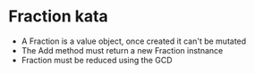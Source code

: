 # Fraction kata

* A Fraction is a value object, once created it can't be mutated
* The Add method must return a new Fraction instnance
* Fraction must be reduced using the GCD